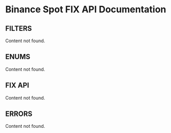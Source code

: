 # Binance Spot FIX API Documentation

## FILTERS

Content not found.

## ENUMS

Content not found.

## FIX API

Content not found.

## ERRORS

Content not found.

